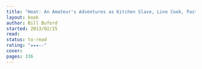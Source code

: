 ```yaml
---
title: "Heat: An Amateur's Adventures as Kitchen Slave, Line Cook, Pasta-Maker, and Apprentice to a Dante-Quoting Butcher in Tuscany"
layout: book
author: Bill Buford
started: 2013/02/25
read: 
status: to-read
rating: "★★★☆☆"
cover: 
pages: 336
---
```


